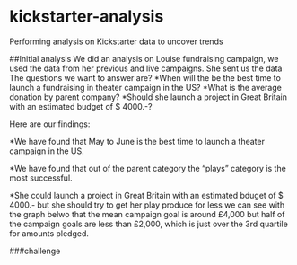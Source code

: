 # kickstarter-analysis
Performing analysis on Kickstarter data to uncover trends

##Initial analysis
We did an analysis on Louise fundraising campaign, we used the data from her previous and live campaigns. She sent us the data 
The questions we want to answer are? 
*When will the be the best time to launch a fundraising in theater campaign in the US?
*What is the average donation by parent company? 
*Should she launch a project in Great Britain with an estimated budget of $ 4000.-?

Here are our findings:

*We have found that May to June is the best time to launch a theater campaign in the US. 

*We have found that out of the parent category the “plays” category is the most successful. 

*She could launch a project in Great Britain with an estimated bduget of $ 4000.- but she should try to get her play produce for less  we can see with the graph belwo that the mean campaign goal is around £4,000 but half of the campaign goals are less than £2,000, which is just over the 3rd quartile for amounts pledged.

###challenge
